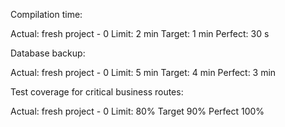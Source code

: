 Compilation time:

Actual: fresh project - 0
Limit: 2 min
Target: 1 min
Perfect: 30 s

Database backup:

Actual: fresh project - 0
Limit: 5 min
Target: 4 min
Perfect: 3 min

Test coverage for critical business routes:

Actual: fresh project - 0
Limit: 80% 
Target 90%
Perfect 100%